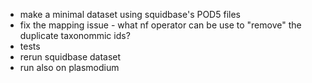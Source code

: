 - make a minimal dataset using squidbase's POD5 files
- fix the mapping issue - what nf operator can be use to "remove" the duplicate taxonommic ids?
- tests
- rerun squidbase dataset
- run also on plasmodium
